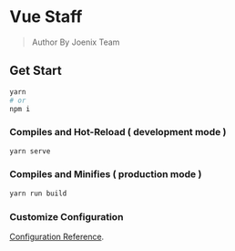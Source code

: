 # Vue Staff

> Author By Joenix Team

## Get Start

```bash
yarn
# or
npm i
```

### Compiles and Hot-Reload ( development mode )

```bash
yarn serve
```

### Compiles and Minifies ( production mode )

```bash
yarn run build
```

### Customize Configuration

[Configuration Reference](https://cli.vuejs.org/zh/).
